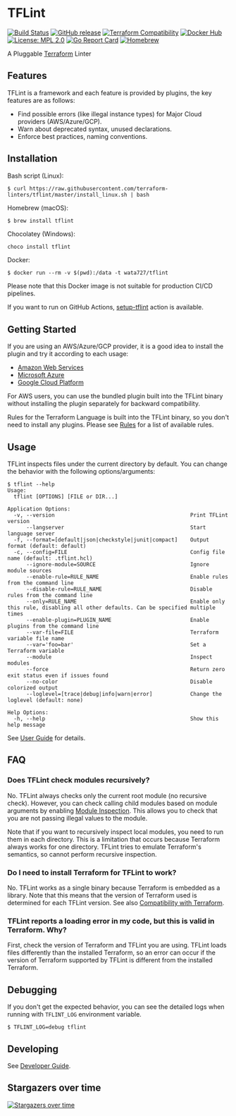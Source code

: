 # TFLint
[![Build Status](https://github.com/terraform-linters/tflint/workflows/build/badge.svg?branch=master)](https://github.com/terraform-linters/tflint/actions)
[![GitHub release](https://img.shields.io/github/release/terraform-linters/tflint.svg)](https://github.com/terraform-linters/tflint/releases/latest)
[![Terraform Compatibility](https://img.shields.io/badge/terraform-%3E%3D%200.12-blue)](docs/user-guide/compatibility.md)
[![Docker Hub](https://img.shields.io/badge/docker-ready-blue.svg)](https://hub.docker.com/r/wata727/tflint/)
[![License: MPL 2.0](https://img.shields.io/badge/License-MPL%202.0-blue.svg)](LICENSE)
[![Go Report Card](https://goreportcard.com/badge/github.com/terraform-linters/tflint)](https://goreportcard.com/report/github.com/terraform-linters/tflint)
[![Homebrew](https://img.shields.io/badge/dynamic/json.svg?url=https://formulae.brew.sh/api/formula/tflint.json&query=$.versions.stable&label=homebrew)](https://formulae.brew.sh/formula/tflint)

A Pluggable [Terraform](https://www.terraform.io/) Linter

## Features

TFLint is a framework and each feature is provided by plugins, the key features are as follows:

- Find possible errors (like illegal instance types) for Major Cloud providers (AWS/Azure/GCP).
- Warn about deprecated syntax, unused declarations.
- Enforce best practices, naming conventions.

## Installation

Bash script (Linux):

```console
$ curl https://raw.githubusercontent.com/terraform-linters/tflint/master/install_linux.sh | bash
```

Homebrew (macOS):

```console
$ brew install tflint
```

Chocolatey (Windows):

```cmd
choco install tflint
```

Docker:

```console
$ docker run --rm -v $(pwd):/data -t wata727/tflint
```

Please note that this Docker image is not suitable for production CI/CD pipelines.

If you want to run on GitHub Actions, [setup-tflint](https://github.com/terraform-linters/setup-tflint) action is available.

## Getting Started

If you are using an AWS/Azure/GCP provider, it is a good idea to install the plugin and try it according to each usage:

- [Amazon Web Services](https://github.com/terraform-linters/tflint-ruleset-aws)
- [Microsoft Azure](https://github.com/terraform-linters/tflint-ruleset-azurerm)
- [Google Cloud Platform](https://github.com/terraform-linters/tflint-ruleset-google)

For AWS users, you can use the bundled plugin built into the TFLint binary without installing the plugin separately for backward compatibility.

Rules for the Terraform Language is built into the TFLint binary, so you don't need to install any plugins. Please see [Rules](docs/rules) for a list of available rules.

## Usage

TFLint inspects files under the current directory by default. You can change the behavior with the following options/arguments:

```
$ tflint --help
Usage:
  tflint [OPTIONS] [FILE or DIR...]

Application Options:
  -v, --version                                           Print TFLint version
      --langserver                                        Start language server
  -f, --format=[default|json|checkstyle|junit|compact]    Output format (default: default)
  -c, --config=FILE                                       Config file name (default: .tflint.hcl)
      --ignore-module=SOURCE                              Ignore module sources
      --enable-rule=RULE_NAME                             Enable rules from the command line
      --disable-rule=RULE_NAME                            Disable rules from the command line
      --only=RULE_NAME                                    Enable only this rule, disabling all other defaults. Can be specified multiple times
      --enable-plugin=PLUGIN_NAME                         Enable plugins from the command line
      --var-file=FILE                                     Terraform variable file name
      --var='foo=bar'                                     Set a Terraform variable
      --module                                            Inspect modules
      --force                                             Return zero exit status even if issues found
      --no-color                                          Disable colorized output
      --loglevel=[trace|debug|info|warn|error]            Change the loglevel (default: none)

Help Options:
  -h, --help                                              Show this help message

```

See [User Guide](docs/user-guide) for details.

## FAQ

### Does TFLint check modules recursively?
No. TFLint always checks only the current root module (no recursive check). However, you can check calling child modules based on module arguments by enabling [Module Inspection](docs/user-guide/module-inspection.md). This allows you to check that you are not passing illegal values to the module.

Note that if you want to recursively inspect local modules, you need to run them in each directory. This is a limitation that occurs because Terraform always works for one directory. TFLint tries to emulate Terraform's semantics, so cannot perform recursive inspection.

### Do I need to install Terraform for TFLint to work?
No. TFLint works as a single binary because Terraform is embedded as a library. Note that this means that the version of Terraform used is determined for each TFLint version. See also [Compatibility with Terraform](docs/user-guide/compatibility.md).

### TFLint reports a loading error in my code, but this is valid in Terraform. Why?
First, check the version of Terraform and TFLint you are using. TFLint loads files differently than the installed Terraform, so an error can occur if the version of Terraform supported by TFLint is different from the installed Terraform.

## Debugging

If you don't get the expected behavior, you can see the detailed logs when running with `TFLINT_LOG` environment variable.

```console
$ TFLINT_LOG=debug tflint
```

## Developing

See [Developer Guide](docs/developer-guide).

## Stargazers over time

[![Stargazers over time](https://starchart.cc/terraform-linters/tflint.svg)](https://starchart.cc/terraform-linters/tflint)
